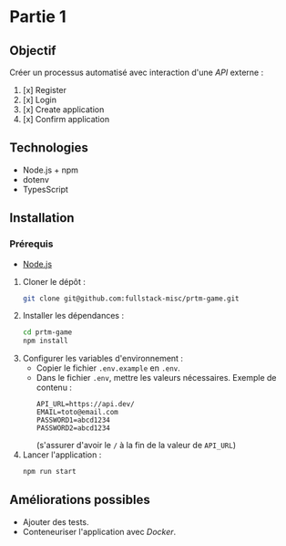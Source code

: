 # Partie 1
## Objectif
Créer un processus automatisé avec interaction d'une *API* externe :
1. [x] Register
2. [x] Login
3. [x] Create application
4. [x] Confirm application

## Technologies
- Node.js + npm
- dotenv
- TypesScript

## Installation
### Prérequis
- [Node.js](https://nodejs.org/en/download/)

1. Cloner le dépôt :
   ```bash
   git clone git@github.com:fullstack-misc/prtm-game.git
   ```
2. Installer les dépendances :
   ```bash
   cd prtm-game
   npm install
   ```
3. Configurer les variables d'environnement :
    - Copier le fichier `.env.example` en `.env`.
    - Dans le fichier `.env`, mettre les valeurs nécessaires. Exemple de contenu :
      ```
      API_URL=https://api.dev/
      EMAIL=toto@email.com
      PASSWORD1=abcd1234
      PASSWORD2=abcd1234
      ```
      (s'assurer d'avoir le `/` à la fin de la valeur de `API_URL`)
4. Lancer l'application :
   ```bash
   npm run start
   ```

## Améliorations possibles
- Ajouter des tests.
- Conteneuriser l'application avec *Docker*.

